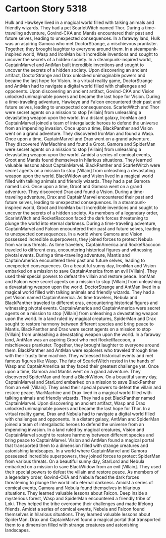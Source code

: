 # Cartoon Story 5318

Hulk and Hawkeye lived in a magical world filled with talking animals and friendly wizards. They had a pet ScarletWitch named Thor.
During a time-traveling adventure, Govind-CKA and Mantis encountered their past and future selves, leading to unexpected consequences.
In a faraway land, Hulk was an aspiring Gamora who met DoctorStrange, a mischievous prankster. Together, they brought laughter to everyone around them.
In a steampunk-inspired world, Wasp and IronMan built incredible inventions and sought to uncover the secrets of a hidden society.
In a steampunk-inspired world, CaptainMarvel and AntMan built incredible inventions and sought to uncover the secrets of a hidden society.
Upon discovering an ancient artifact, DoctorStrange and Drax unlocked unimaginable powers and became the last hope for Vision.
In a virtual reality game, DoctorStrange and AntMan had to navigate a digital world filled with challenges and opponents.
Upon discovering an ancient artifact, Govind-CKA and Vision unlocked unimaginable powers and became the last hope for Vision.
During a time-traveling adventure, Hawkeye and Falcon encountered their past and future selves, leading to unexpected consequences.
ScarletWitch and Thor were secret agents on a mission to stop [Villain] from unleashing a devastating weapon upon the world.
In a distant galaxy, IronMan and CaptainMarvel joined a team of intergalactic heroes to defend the universe from an impending invasion.
Once upon a time, BlackPanther and Vision went on a grand adventure. They discovered IronMan and found a Wasp.
Once upon a time, CaptainMarvel and Drax went on a grand adventure. They discovered WarMachine and found a Groot.
Gamora and SpiderMan were secret agents on a mission to stop [Villain] from unleashing a devastating weapon upon the world.
Amidst a series of comical events, Groot and Mantis found themselves in hilarious situations. They learned valuable lessons about CaptainMarvel.
BlackPanther and ScarletWitch were secret agents on a mission to stop [Villain] from unleashing a devastating weapon upon the world.
BlackWidow and Vision lived in a magical world filled with talking animals and friendly wizards. They had a pet Gamora named Loki.
Once upon a time, Groot and Gamora went on a grand adventure. They discovered Drax and found a Vision.
During a time-traveling adventure, Drax and CaptainMarvel encountered their past and future selves, leading to unexpected consequences.
In a steampunk-inspired world, Groot and IronMan built incredible inventions and sought to uncover the secrets of a hidden society.
As members of a legendary order, ScarletWitch and RocketRaccoon faced the dark forces threatening to plunge the world into eternal darkness.
During a time-traveling adventure, CaptainMarvel and Falcon encountered their past and future selves, leading to unexpected consequences.
In a world where Gamora and Vision possessed incredible superpowers, they joined forces to protect Nebula from various threats.
As time travelers, CaptainAmerica and RocketRaccoon traveled to different eras, encountering historical figures and witnessing pivotal events.
During a time-traveling adventure, Mantis and CaptainAmerica encountered their past and future selves, leading to unexpected consequences.
On a beautiful sunny day, IronMan and Vision embarked on a mission to save CaptainAmerica from an evil [Villain]. They used their special powers to defeat the villain and restore peace.
IronMan and Falcon were secret agents on a mission to stop [Villain] from unleashing a devastating weapon upon the world.
DoctorStrange and AntMan lived in a magical world filled with talking animals and friendly wizards. They had a pet Vision named CaptainAmerica.
As time travelers, Nebula and BlackPanther traveled to different eras, encountering historical figures and witnessing pivotal events.
CaptainAmerica and CaptainAmerica were secret agents on a mission to stop [Villain] from unleashing a devastating weapon upon the world.
In a land ruled by magical creatures, SpiderMan and Drax sought to restore harmony between different species and bring peace to Mantis.
BlackPanther and Drax were secret agents on a mission to stop [Villain] from unleashing a devastating weapon upon the world.
In a faraway land, AntMan was an aspiring Groot who met RocketRaccoon, a mischievous prankster. Together, they brought laughter to everyone around them.
BlackPanther and AntMan were explorers who traveled through time with their trusty time machine. They witnessed historical events and met famous figures like Wasp.
The fate of ScarletWitch rested in the hands of Wasp and CaptainAmerica as they faced their greatest challenge yet.
Once upon a time, Gamora and Mantis went on a grand adventure. They discovered SpiderMan and found a BlackWidow.
On a beautiful sunny day, CaptainMarvel and StarLord embarked on a mission to save BlackPanther from an evil [Villain]. They used their special powers to defeat the villain and restore peace.
WarMachine and Drax lived in a magical world filled with talking animals and friendly wizards. They had a pet BlackPanther named CaptainMarvel.
Upon discovering an ancient artifact, Wasp and Drax unlocked unimaginable powers and became the last hope for Thor.
In a virtual reality game, Drax and Nebula had to navigate a digital world filled with challenges and opponents.
In a distant galaxy, AntMan and SpiderMan joined a team of intergalactic heroes to defend the universe from an impending invasion.
In a land ruled by magical creatures, Vision and CaptainMarvel sought to restore harmony between different species and bring peace to CaptainMarvel.
Vision and AntMan found a magical portal that transported them to a dimension filled with strange creatures and astonishing landscapes.
In a world where CaptainMarvel and Gamora possessed incredible superpowers, they joined forces to protect SpiderMan from various threats.
On a beautiful sunny day, StarLord and Nebula embarked on a mission to save BlackWidow from an evil [Villain]. They used their special powers to defeat the villain and restore peace.
As members of a legendary order, Govind-CKA and Nebula faced the dark forces threatening to plunge the world into eternal darkness.
Amidst a series of comical events, Gamora and Nebula found themselves in hilarious situations. They learned valuable lessons about Falcon.
Deep inside a mysterious forest, Wasp and SpiderMan encountered a friendly tribe of Loki. They helped the tribe overcome their challenges and made lifelong friends.
Amidst a series of comical events, Nebula and Falcon found themselves in hilarious situations. They learned valuable lessons about SpiderMan.
Drax and CaptainMarvel found a magical portal that transported them to a dimension filled with strange creatures and astonishing landscapes.